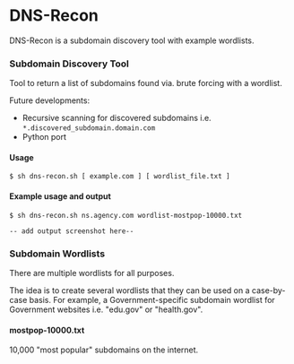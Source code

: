 # DNS-Recon
DNS-Recon is a subdomain discovery tool with example wordlists.

### Subdomain Discovery Tool
Tool to return a list of subdomains found via. brute forcing with a wordlist.

Future developments:
- Recursive scanning for discovered subdomains i.e. `*.discovered_subdomain.domain.com`
- Python port

#### Usage

`$ sh dns-recon.sh [ example.com ] [ wordlist_file.txt ]`

#### Example usage and output

`$ sh dns-recon.sh ns.agency.com wordlist-mostpop-10000.txt`

`-- add output screenshot here--`

### Subdomain Wordlists
There are multiple wordlists for all purposes.

The idea is to create several wordlists that they can be used on a case-by-case basis. For example, a Government-specific subdomain wordlist for Government websites i.e. "edu.gov" or "health.gov".

#### mostpop-10000.txt
10,000 "most popular" subdomains on the internet.

